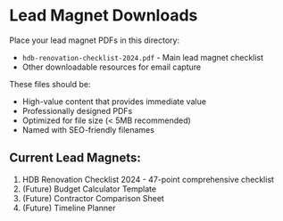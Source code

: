 # Lead Magnet Downloads

Place your lead magnet PDFs in this directory:

- `hdb-renovation-checklist-2024.pdf` - Main lead magnet checklist
- Other downloadable resources for email capture

These files should be:

- High-value content that provides immediate value
- Professionally designed PDFs
- Optimized for file size (< 5MB recommended)
- Named with SEO-friendly filenames

## Current Lead Magnets:

1. HDB Renovation Checklist 2024 - 47-point comprehensive checklist
2. (Future) Budget Calculator Template
3. (Future) Contractor Comparison Sheet
4. (Future) Timeline Planner
